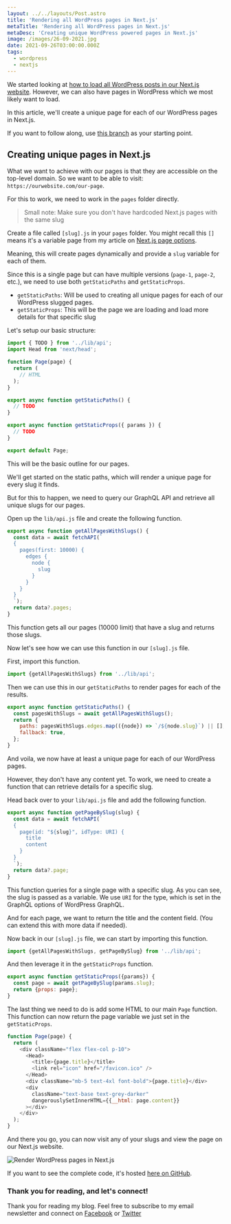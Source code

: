 ```yaml
---
layout: ../../layouts/Post.astro
title: 'Rendering all WordPress pages in Next.js'
metaTitle: 'Rendering all WordPress pages in Next.js'
metaDesc: 'Creating unique WordPress powered pages in Next.js'
image: /images/26-09-2021.jpg
date: 2021-09-26T03:00:00.000Z
tags:
  - wordpress
  - nextjs
---
```


We started looking at [how to load all WordPress posts in our Next.js website](https://daily-dev-tips.com/posts/loading-wordpress-posts-in-nextjs/). However, we can also have pages in WordPress which we most likely want to load.

In this article, we'll create a unique page for each of our WordPress pages in Next.js.

If you want to follow along, use [this branch](https://github.com/rebelchris/next-tailwind/tree/wordpress-posts-home) as your starting point.

## Creating unique pages in Next.js

What we want to achieve with our pages is that they are accessible on the top-level domain.
So we want to be able to visit: `https://ourwebsite.com/our-page`.

For this to work, we need to work in the `pages` folder directly.

> Small note: Make sure you don't have hardcoded Next.js pages with the same slug

Create a file called `[slug].js` in your `pages` folder.
You might recall this `[]` means it's a variable page from my article on [Next.js page options](https://daily-dev-tips.com/posts/nextjs-page-options-and-how-they-work/).

Meaning, this will create pages dynamically and provide a `slug` variable for each of them.

Since this is a single page but can have multiple versions (`page-1`, `page-2`, etc.), we need to use both `getStaticPaths` and `getStaticProps`.

- `getStaticPaths`: Will be used to creating all unique pages for each of our WordPress slugged pages.
- `getStaticProps`: This will be the page we are loading and load more details for that specific slug

Let's setup our basic structure:

```js
import { TODO } from '../lib/api';
import Head from 'next/head';

function Page(page) {
  return (
    // HTML
  );
}

export async function getStaticPaths() {
  // TODO
}

export async function getStaticProps({ params }) {
  // TODO
}

export default Page;
```

This will be the basic outline for our pages.

We'll get started on the static paths, which will render a unique page for every slug it finds.

But for this to happen, we need to query our GraphQL API and retrieve all unique slugs for our pages.

Open up the `lib/api.js` file and create the following function.

```js
export async function getAllPagesWithSlugs() {
  const data = await fetchAPI(`
  {
    pages(first: 10000) {
      edges {
        node {
          slug
        }
      }
    }
  }
  `);
  return data?.pages;
}
```

This function gets all our pages (10000 limit) that have a slug and returns those slugs.

Now let's see how we can use this function in our `[slug].js` file.

First, import this function.

```js
import {getAllPagesWithSlugs} from '../lib/api';
```

Then we can use this in our `getStaticPaths` to render pages for each of the results.

```js
export async function getStaticPaths() {
  const pagesWithSlugs = await getAllPagesWithSlugs();
  return {
    paths: pagesWithSlugs.edges.map(({node}) => `/${node.slug}`) || [],
    fallback: true,
  };
}
```

And voila, we now have at least a unique page for each of our WordPress pages.

However, they don't have any content yet.
To work, we need to create a function that can retrieve details for a specific slug.

Head back over to your `lib/api.js` file and add the following function.

```js
export async function getPageBySlug(slug) {
  const data = await fetchAPI(`
  {
    page(id: "${slug}", idType: URI) {
      title
      content
    }
  }
  `);
  return data?.page;
}
```

This function queries for a single page with a specific slug. As you can see, the slug is passed as a variable.
We use `URI` for the type, which is set in the GraphQL options of WordPress GraphQL.

And for each page, we want to return the title and the content field. (You can extend this with more data if needed).

Now back in our `[slug].js` file, we can start by importing this function.

```js
import {getAllPagesWithSlugs, getPageBySlug} from '../lib/api';
```

And then leverage it in the `getStaticProps` function.

```js
export async function getStaticProps({params}) {
  const page = await getPageBySlug(params.slug);
  return {props: page};
}
```

The last thing we need to do is add some HTML to our main `Page` function.
This function can now return the page variable we just set in the `getStaticProps`.

```js
function Page(page) {
  return (
    <div className="flex flex-col p-10">
      <Head>
        <title>{page.title}</title>
        <link rel="icon" href="/favicon.ico" />
      </Head>
      <div className="mb-5 text-4xl font-bold">{page.title}</div>
      <div
        className="text-base text-grey-darker"
        dangerouslySetInnerHTML={{__html: page.content}}
      ></div>
    </div>
  );
}
```

And there you go, you can now visit any of your slugs and view the page on our Next.js website.

![Render WordPress pages in Next.js](https://cdn.hashnode.com/res/hashnode/image/upload/v1632029610600/xxecMILgU.png)

If you want to see the complete code, it's hosted [here on GitHub](https://github.com/rebelchris/next-tailwind/tree/wordpress-pages).

### Thank you for reading, and let's connect!

Thank you for reading my blog. Feel free to subscribe to my email newsletter and connect on [Facebook](https://www.facebook.com/DailyDevTipsBlog) or [Twitter](https://twitter.com/DailyDevTips1)
